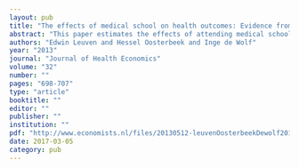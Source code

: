 ```yaml
---
layout: pub
title: "The effects of medical school on health outcomes: Evidence from admission lotteries"
abstract: "This paper estimates the effects of attending medical school on health outcomes by exploiting that admission to medical school in the Netherlands is determined by a lottery. Among the applicants for medical school, people who attended medical school have on average 1.5 more years of completed education than people who did not. They are also more likely to have been exposed to a health-related education curriculum. The results show only modest impacts on health outcomes. Attending medical school reduces alcohol consumption and being underweight somewhat. It has, however, no significant impact on self-reported health status, smoking, physical exercise and being overweight or obese. Attending medical school does have a large positive impact on the probability of being registered for donations of organs. "
authors: "Edwin Leuven and Hessel Oosterbeek and Inge de Wolf"
year: "2013"
journal: "Journal of Health Economics"
volume: "32"
number: ""
pages: "698-707"
type: "article"
booktitle: ""
editor: ""
publisher: ""
institution: ""
pdf: "http://www.economists.nl/files/20130512-leuvenOosterbeekDewolf2013jhe.pdf"
date: 2017-03-05
category: pub
---
```

